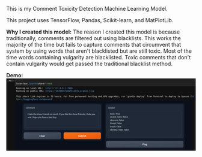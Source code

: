 This is my Comment Toxicity Detection Machine Learning Model.

This project uses TensorFlow, Pandas, Scikit-learn, and MatPlotLib.

**Why I created this model:**
The reason I created this model is because traditionally, comments are filtered out
using blacklists. This works the majority of the time but fails to capture
comments that circumvent that system by using words that aren't blacklisted but are still toxic.
Most of the time words containing vulgarity are blacklisted. Toxic comments that don't contain vulgarity would get
passed the traditional blacklist method.

**Demo:**
![image](https://github.com/Bellamy-Git/Comment-Toxicity-Detection-Machine-Learning-Model/blob/master/images/gradio.png)